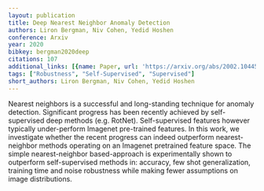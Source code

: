 ```yaml
---
layout: publication
title: Deep Nearest Neighbor Anomaly Detection
authors: Liron Bergman, Niv Cohen, Yedid Hoshen
conference: Arxiv
year: 2020
bibkey: bergman2020deep
citations: 107
additional_links: [{name: Paper, url: 'https://arxiv.org/abs/2002.10445'}]
tags: ["Robustness", "Self-Supervised", "Supervised"]
short_authors: Liron Bergman, Niv Cohen, Yedid Hoshen
---
```

Nearest neighbors is a successful and long-standing technique for anomaly
detection. Significant progress has been recently achieved by self-supervised
deep methods (e.g. RotNet). Self-supervised features however typically
under-perform Imagenet pre-trained features. In this work, we investigate
whether the recent progress can indeed outperform nearest-neighbor methods
operating on an Imagenet pretrained feature space. The simple nearest-neighbor
based-approach is experimentally shown to outperform self-supervised methods
in: accuracy, few shot generalization, training time and noise robustness while
making fewer assumptions on image distributions.